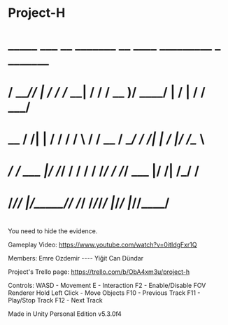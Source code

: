 # Project-H

#     _____ ___    __  _______  __   ____  _________    _   _______  #
#    / ___//   |  / / /_  __| \/ /  / __ )/ ____/   |  / | / / ___/  #
#    \__ \/ /| | / /   / /   \  /  / __  / __/ / /| | /  |/ /\__ \   #
#   ___/ / ___ |/ /___/ /    / /  / /_/ / /___/ ___ |/ /|  /___/ /   #
#  /____/_/  |_/_____/_/    /_/  /_____/_____/_/  |_/_/ |_//____/    #
#                                                                    #

You need to hide the evidence.

Gameplay Video: https://www.youtube.com/watch?v=0itIdgFxr1Q

Members: Emre Ozdemir ---- Yiğit Can Dündar

Project's Trello page: https://trello.com/b/ObA4xm3u/project-h

Controls: 
WASD - Movement
E - Interaction
F2 - Enable/Disable FOV Renderer
Hold Left Click - Move Objects
F10 - Previous Track
F11 - Play/Stop Track
F12 - Next Track

Made in Unity Personal Edition v5.3.0f4
